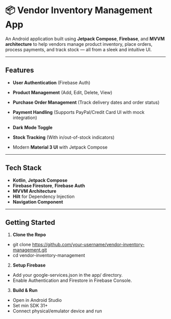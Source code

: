 # 📦 Vendor Inventory Management App

An Android application built using **Jetpack Compose**, **Firebase**, and **MVVM architecture** to help vendors manage product inventory, place orders, process payments, and track stock — all from a sleek and intuitive UI.

---

## Features

- **User Authentication** (Firebase Auth)
- **Product Management** (Add, Edit, Delete, View)
- **Purchase Order Management** (Track delivery dates and order status)
- **Payment Handling** (Supports PayPal/Credit Card UI with mock integration)
- **Dark Mode Toggle**

- **Stock Tracking** (With in/out-of-stock indicators)
- Modern **Material 3 UI** with Jetpack Compose

---

## Tech Stack

- **Kotlin**, **Jetpack Compose**
- **Firebase Firestore**, **Firebase Auth**
- **MVVM Architecture**
- **Hilt** for Dependency Injection
- **Navigation Component**

---

## Getting Started

1. **Clone the Repo**
-  git clone https://github.com/your-username/vendor-inventory-management.git
-  cd vendor-inventory-management
2. **Setup Firebase**
-  Add your google-services.json in the app/ directory.
-  Enable Authentication and Firestore in Firebase Console.
3. **Build & Run**
-  Open in Android Studio
-  Set min SDK 31+
-  Connect physical/emulator device and run
